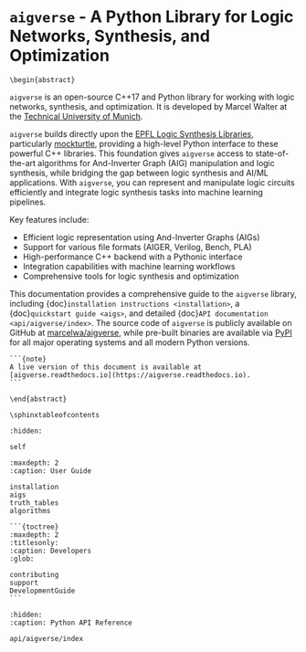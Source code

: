 # `aigverse` - A Python Library for Logic Networks, Synthesis, and Optimization

```{raw} latex
\begin{abstract}
```

`aigverse` is an open-source C++17 and Python library for working with logic networks, synthesis, and optimization. It is developed by Marcel Walter at the [Technical University of Munich](https://www.tum.de/).

`aigverse` builds directly upon the [EPFL Logic Synthesis Libraries](https://arxiv.org/abs/1805.05121), particularly [mockturtle](https://github.com/lsils/mockturtle), providing a high-level Python interface to these powerful C++ libraries. This foundation gives `aigverse` access to state-of-the-art algorithms for And-Inverter Graph (AIG) manipulation and logic synthesis, while bridging the gap between logic synthesis and AI/ML applications. With `aigverse`, you can represent and manipulate logic circuits efficiently and integrate logic synthesis tasks into machine learning pipelines.

Key features include:

- Efficient logic representation using And-Inverter Graphs (AIGs)
- Support for various file formats (AIGER, Verilog, Bench, PLA)
- High-performance C++ backend with a Pythonic interface
- Integration capabilities with machine learning workflows
- Comprehensive tools for logic synthesis and optimization

This documentation provides a comprehensive guide to the `aigverse` library, including {doc}`installation instructions <installation>`, a {doc}`quickstart guide <aigs>`, and detailed {doc}`API documentation <api/aigverse/index>`.
The source code of `aigverse` is publicly available on GitHub at [marcelwa/aigverse](https://github.com/marcelwa/aigverse), while pre-built binaries are available via [PyPI](https://pypi.org/project/aigverse/) for all major operating systems and all modern Python versions.

````{only} latex
```{note}
A live version of this document is available at [aigverse.readthedocs.io](https://aigverse.readthedocs.io).
```
````

```{raw} latex
\end{abstract}

\sphinxtableofcontents
```

```{toctree}
:hidden:

self
```

```{toctree}
:maxdepth: 2
:caption: User Guide

installation
aigs
truth_tables
algorithms
```

````{only} not latex
```{toctree}
:maxdepth: 2
:titlesonly:
:caption: Developers
:glob:

contributing
support
DevelopmentGuide
```
````

```{toctree}
:hidden:
:caption: Python API Reference

api/aigverse/index
```
